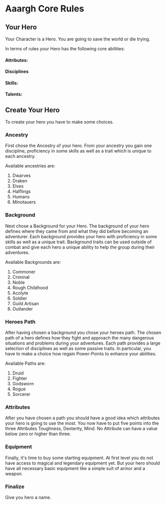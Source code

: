 # Aaargh Core Rules
## Your Hero
Your Character is a Hero. You are going to save the world or die trying.

In terms of rules your Hero has the following core abilities:

#### Attributes:
#### Disciplines
#### Skills:
#### Talents:

## Create Your Hero
To create your hero you have to make some choices.

### Ancestry
First chose the Ancestry of your hero.
From your ancestry you gain one discipline, proficiency in some skills as well as a trait which is unique to each ancestry.

Available ancestries are:
1. Dwarves
2. Draken
3. Elves
4. Halflings
5. Humans
6. Minotauers

### Background
Next chose a Background for your Hero.
The background of your hero defines where they came from and what they did before becoming an adventurer.
Each background provides your hero with proficiency in some skills as well as a unique trait.
Background traits can be used outside of combat and give each hero a unique ability to help the group during their adventures.

Available Backgrounds are:
1. Commoner
2. Criminal
3. Noble
4. Rough Childhood
5. Acolyte
6. Soldier
7. Guild Artisan
8. Outlander

### Heroes Path
After having chosen a background you chose your heroes path.
The chosen path of a hero defines how they fight and approach the many dangerous situations and problems during your adventures.
Each path provides a large selection of disciplines as well as some passive traits.
In particular, you have to make a choice how regain Power-Points to enhance your abilities. 

Available Paths are:
1. Druid
2. Fighter
3. Godsworn 
4. Rogue
5. Sorcerer

### Attributes
After you have chosen a path you should have a good idea which attributes your hero is going to use the most.
You now have to put five points into the three Attributes Toughness, Dexterity, Mind.
No Attribute can have a value below zero or higher than three.

### Equipment
Finally, it's time to buy some starting equipment.
At first level you do not have access to magical and legendary equipment yet.
But your hero should have all necessary basic equipment like a simple suit of armor and a weapon.

### Finalize
Give you hero a name.
